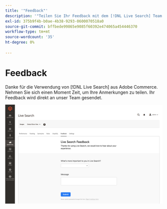 ```yaml
---
title: '"Feedback"'
description: '"Teilen Sie Ihr Feedback mit dem [!DNL Live Search] Team."'
exl-id: 375b9f4b-b0ae-4b38-9293-0600070518a0
source-git-commit: bffbede99865e9085f60392e474065a454446370
workflow-type: tm+mt
source-wordcount: '35'
ht-degree: 0%

---
```


# Feedback

Danke für die Verwendung von [!DNL Live Search] aus Adobe Commerce. Nehmen Sie sich einen Moment Zeit, um Ihre Anmerkungen zu teilen. Ihr Feedback wird direkt an unser Team gesendet.

![Live Search Beta-Feedback](assets/feedback.png)
